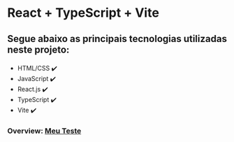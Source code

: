 # React + TypeScript + Vite

## Segue abaixo as principais tecnologias utilizadas neste projeto:
<div style="margin-top: 20px">
    <ul>
        <li>
            HTML/CSS ✔️
        </li>
        <li>
            JavaScript ✔️
        </li>
        <li>
            React.js ✔️
        </li>
        <li>
           TypeScript ✔️
        </li>
        <li>
           Vite ✔️
        </li>
    </ul>
</div>

### Overview: <a href="https://techno-vue-anderson.netlify.app/">Meu Teste<a>

